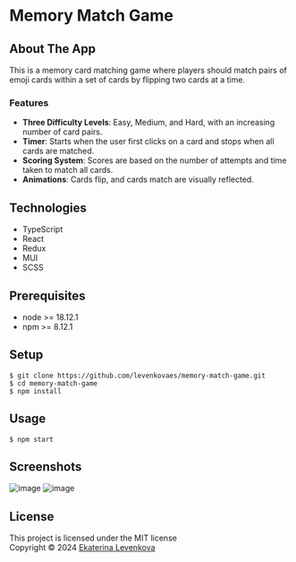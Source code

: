 # Memory Match Game

## About The App
This is a memory card matching game where players should match pairs of emoji cards within a set of cards by flipping two cards at a time.

### Features
- **Three Difficulty Levels**: Easy, Medium, and Hard, with an increasing number of card pairs.
- **Timer**: Starts when the user first clicks on a card and stops when all cards are matched.
- **Scoring System**: Scores are based on the number of attempts and time taken to match all cards.
- **Animations**: Cards flip, and cards match are visually reflected.

## Technologies
- TypeScript
- React
- Redux
- MUI
- SCSS

## Prerequisites
- node >= 18.12.1
- npm >= 8.12.1

## Setup
    $ git clone https://github.com/levenkovaes/memory-match-game.git
    $ cd memory-match-game
    $ npm install

## Usage
    $ npm start

## Screenshots
![image](https://github.com/user-attachments/assets/5739c17a-3c37-4281-aee4-3e4c51b68a8e)
![image](https://github.com/user-attachments/assets/3be4f0f8-e484-482b-978b-f55bf352abc4)

## License
This project is licensed under the MIT license <br> 
Copyright © 2024 [Ekaterina Levenkova](https://github.com/levenkovaes)
